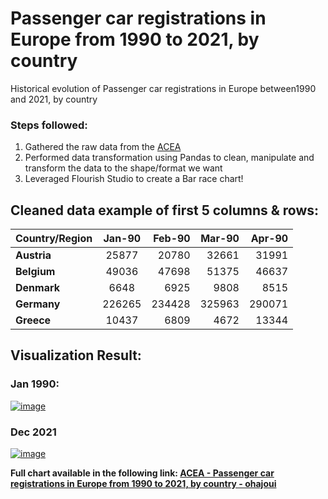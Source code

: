 # Passenger car registrations in Europe from 1990 to 2021, by country
 Historical evolution of Passenger car registrations in Europe between1990 and 2021, by country
 
 ### Steps followed:
1. Gathered the raw data from the [ACEA](https://www.acea.auto/figure/passenger-car-registrations-in-europe-since-1990-by-country/ "ACEA - Passenger car registrations in Europe 1990-2021, by country")
2. Performed data transformation using Pandas to clean, manipulate and transform the data to the shape/format we want
3. Leveraged Flourish Studio to create a Bar race chart!
 
## Cleaned data example of first 5 columns & rows:

| **Country/Region** | **Jan-90**  | **Feb-90**  |**Mar-90**  |**Apr-90**  |
| ------------- |:-------------:| -----:|-----:|-----:|
| **Austria**       | 25877 | 20780 | 32661 | 31991 |
| **Belgium**       | 49036     |  47698 | 51375 |  46637|
| **Denmark**       | 6648     |   6925 |9808  | 8515|
| **Germany**       | 226265    |   234428 | 325963 | 290071 |
| **Greece**        | 10437      |    6809 | 4672 | 13344 |



## Visualization Result:
### Jan 1990:
[![image](https://user-images.githubusercontent.com/83676274/190900766-80d42b57-87b8-4bac-b118-3de089635218.png)](https://vimeo.com/750882764/ "Video Link: Vimeo - Race Bar Visualization")

### Dec 2021
[![image](https://user-images.githubusercontent.com/83676274/190901208-f1f804c7-2507-460f-ba2f-a43ab0e3581b.png)](https://vimeo.com/750882764/ "Video Link: Vimeo - Race Bar Visualization")


**Full chart available in the following link: 
[ACEA - Passenger car registrations in Europe from 1990 to 2021, by country - ohajoui](https://public.flourish.studio/visualisation/11204259/)**
